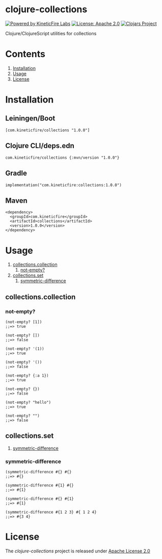 # clojure-collections
[![Powered by KineticFire Labs](https://img.shields.io/badge/Powered_by-KineticFire_Labs-CDA519?link=https%3A%2F%2Flabs.kineticfire.com%2F)](https://labs.kineticfire.com/)
[![License: Apache 2.0](https://img.shields.io/badge/License-Apache_2.0-blue.svg)](https://opensource.org/licenses/Apache-2.0)
[![Clojars Project](https://img.shields.io/clojars/v/com.kineticfire/collections.svg)](https://clojars.org/com.kineticfire/collections)
<p></p>

Clojure/ClojureScript utilities for collections

# Contents
1. [Installation](#installation)
2. [Usage](#usage)
3. [License](#license)


# Installation

## Leiningen/Boot

```
[com.kineticfire/collections "1.0.0"]
```

## Clojure CLI/deps.edn

```
com.kineticfire/collections {:mvn/version "1.0.0"}
```

## Gradle

```
implementation("com.kineticfire:collections:1.0.0")
```

## Maven

```
<dependency>
  <groupId>com.kineticfire</groupId>
  <artifactId>collections</artifactId>
  <version>1.0.0</version>
</dependency>
```

# Usage

1. [collections.collection](#collectionscollection)
   1. [not-empty?](#not-empty)
1. [collections.set](#collectionsset)
   1. [symmetric-difference](#symmetric-difference)


## collections.collection

### not-empty?
```
(not-empty? [1])
;;=> true

(not-empty? [])
;;=> false

(not-empty? '(1))
;;=> true

(not-empty? '())
;;=> false

(not-empty? {:a 1})
;;=> true

(not-empty? {})
;;=> false

(not-empty? "hello")
;;=> true

(not-empty? "")
;;=> false
```

## collections.set

1. [symmetric-difference](#symmetric-difference)

### symmetric-difference

```
(symmetric-difference #{} #{}
;;=> #{}

(symmetric-difference #{1} #{}
;;=> #{1}

(symmetric-difference #{} #{1}
;;=> #{1}

(symmetric-difference #{1 2 3} #{ 1 2 4}
;;=> #{3 4}

```


# License
The *clojure-collections* project is released under [Apache License 2.0](https://www.apache.org/licenses/LICENSE-2.0)
